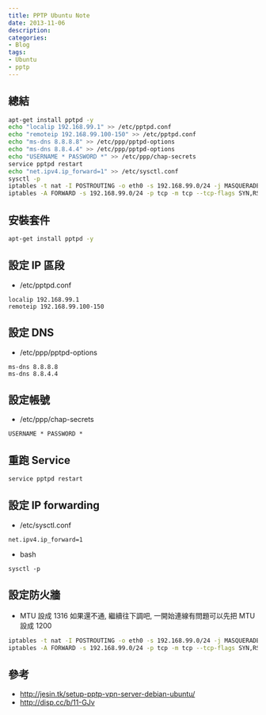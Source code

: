 ```yaml
---
title: PPTP Ubuntu Note
date: 2013-11-06
description:
categories:
- Blog
tags:
- Ubuntu
- pptp
---
```


## 總結
```bash
apt-get install pptpd -y
echo "localip 192.168.99.1" >> /etc/pptpd.conf
echo "remoteip 192.168.99.100-150" >> /etc/pptpd.conf
echo "ms-dns 8.8.8.8" >> /etc/ppp/pptpd-options
echo "ms-dns 8.8.4.4" >> /etc/ppp/pptpd-options
echo "USERNAME * PASSWORD *" >> /etc/ppp/chap-secrets
service pptpd restart
echo "net.ipv4.ip_forward=1" >> /etc/sysctl.conf
sysctl -p
iptables -t nat -I POSTROUTING -o eth0 -s 192.168.99.0/24 -j MASQUERADE
iptables -A FORWARD -s 192.168.99.0/24 -p tcp -m tcp --tcp-flags SYN,RST SYN -j TCPMSS --set-mss 1316
```

## 安裝套件
```bash
apt-get install pptpd -y
```

## 設定 IP 區段

* /etc/pptpd.conf

```
localip 192.168.99.1
remoteip 192.168.99.100-150
```

## 設定 DNS

* /etc/ppp/pptpd-options

```
ms-dns 8.8.8.8
ms-dns 8.8.4.4
```

## 設定帳號

* /etc/ppp/chap-secrets

```
USERNAME * PASSWORD *
```

## 重跑 Service

```bash
service pptpd restart
```

## 設定 IP forwarding

* /etc/sysctl.conf

```
net.ipv4.ip_forward=1
```

* bash

```
sysctl -p
```

## 設定防火牆

* MTU 設成 1316 如果還不通, 繼續往下調吧, 一開始連線有問題可以先把 MTU 設成 1200

```bash
iptables -t nat -I POSTROUTING -o eth0 -s 192.168.99.0/24 -j MASQUERADE
iptables -A FORWARD -s 192.168.99.0/24 -p tcp -m tcp --tcp-flags SYN,RST SYN -j TCPMSS --set-mss 1316
```

## 參考
* http://jesin.tk/setup-pptp-vpn-server-debian-ubuntu/
* http://disp.cc/b/11-GJv
